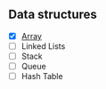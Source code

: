 ## Data structures

 - [x] [Array](src/com/suetham/Array)
 - [ ] Linked Lists
 - [ ] Stack
 - [ ] Queue
 - [ ] Hash Table